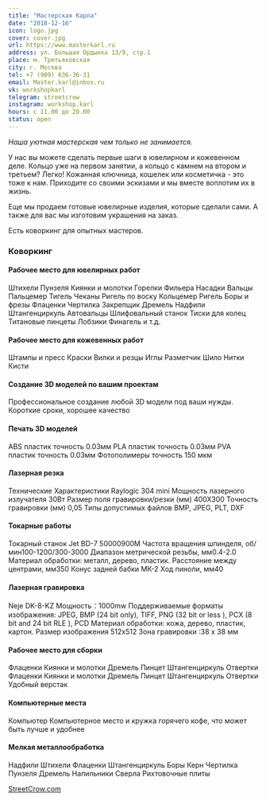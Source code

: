 ```yaml
---
title: "Мастерская Карла"
date: "2018-12-16"
icon: logo.jpg
cover: cover.jpg
url: https://www.masterkarl.ru
address: ул. Большая Ордынка 13/9, стр.1
place: м. Третьяковская
city: г. Москва
tel: +7 (909) 636-36-31
email: Master.karl@inbox.ru
vk: workshopkarl
telegram: streetcrow
instagram: workshop.karl
hours: с 11.00 до 20.00
status: open
---
```


_Наша уютная мастерская чем только не занимается._

У нас вы можете сделать первые шаги в ювелирном и кожевенном деле. Кольцо уже на первом занятии, а кольцо с камнем на втором и третьем? Легко! Кожанная ключница, кошелек или косметичка - это тоже к нам. Приходите со своими эскизами и мы вместе воплотим их в жизнь.

Еще мы продаем готовые ювелирные изделия, которые сделали сами. А также для вас мы изготовим украшения на заказ.

Есть коворкинг для опытных мастеров.

### Коворкинг

#### Рабочее место для ювелирных работ

Штихели Пунзеля Киянки и молотки Горелки Фильера Насадки Вальцы Пальцемер Тигель Чеканы Ригель по воску Кольцемер Ригель Боры и фрезы Флаценки Чертилка Закрепщик Дремель Надфили Штангенциркуль Автовальцы Шлифовальный станок Тиски для колец Титановые пинцеты Лобзики Финагель и т.д.

#### Рабочее место для кожевенных работ

Штампы и пресс Краски Вилки и резцы Иглы Разметчик Шило Нитки Кисти

#### Создание 3D моделей по вашим проектам

Профессиональное создание любой 3D модели под ваши нужды. Короткие сроки, хорошее качество

#### Печать 3D моделей

ABS пластик точность 0.03мм PLA пластик точность 0.03мм PVA пластик точность 0.03мм Фотополимеры точность 150 мкм

#### Лазерная резка

Технические Характеристики Raylogic 304 mini Мощность лазерного излучателя 30Вт Размер поля гравировки/резки (мм) 400Х300 Точность гравировки (мм) 0,05 Типы допустимых файлов BMP, JPEG, PLT, DXF

#### Токарные работы

Токарный станок Jet BD-7 50000900M Частота вращения шпинделя, об/мин100-1200/300-3000 Диапазон метрической резьбы, мм0.4-2.0 Материал обработки: металл, дерево, пластик. Расстояние между центрами, мм350 Конус задней бабки МК-2 Ход пиноли, мм40

#### Лазерная гравировка

Neje DK-8-KZ Мощность：1000mw Поддерживаемые форматы изображения: JPEG, BMP (24 bit only), TIFF, PNG (32 bit or less ), PCX (8 bit and 24 bit RLE ), PCD Материал обработки: кожа, дерево, пластик, картон. Размер изображения 512x512 Зона гравировки :38 x 38 мм

#### Рабочее место для сборки

Флаценки Киянки и молотки Дремель Пинцет Штангенциркуль Отвертки Флаценки Киянки и молотки Дремель Пинцет Штангенциркуль Отвертки Удобный верстак

#### Компьютерные места

Компьютер Компьютерное место и кружка горячего кофе, что может быть лучше и удобнее

#### Мелкая металлообработка

Надфили Штихели Флаценки Штангенциркуль Боры Керн Чертилка Пунзеля Дремель Напильники Сверла Рихтовочные плиты

[StreetCrow.com](https://www.streetcrow.com/)
